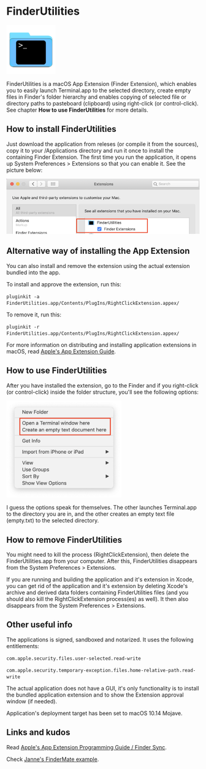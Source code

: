# FinderUtilities

![FinderUtilities logo image](https://github.com/suolapeikko/suolapeikko.github.io/blob/master/images/finderutilities_logo.png)

FinderUtilities is a macOS App Extension (Finder Extension), which enables you to easily launch Terminal.app to the selected directory, create empty files in Finder's folder hierarchy and enables copying of selected file or directory paths to pasteboard (clipboard) using right-click (or control-click). See chapter **How to use FinderUtilities** for more details.

## How to install FinderUtilities
Just download the application from releses (or compile it from the sources), copy it to your /Applications directory and run it once to install the containing Finder Extension. The first time you run the application, it opens up System Preferences > Extensions so that you can enable it. See the picture below:

<img src="https://github.com/suolapeikko/suolapeikko.github.io/blob/master/images/finderutilities_sysprefextensions.png" width="600">

## Alternative way of installing the App Extension
You can also install and remove the extension using the actual extension bundled into the app.

To install and approve the extension, run this:

`pluginkit -a FinderUtilities.app/Contents/PlugIns/RightClickExtension.appex/`

To remove it, run this:

`pluginkit -r FinderUtilities.app/Contents/PlugIns/RightClickExtension.appex/`

For more information on distributing and installing application extensions in macOS, read [Apple's App Extension Guide](https://developer.apple.com/library/archive/documentation/General/Conceptual/ExtensibilityPG/ExtensionCreation.html#//apple_ref/doc/uid/TP40014214-CH5-SW1).

## How to use FinderUtilities
After you have installed the extension, go to the Finder and if you right-click (or control-click) inside the folder structure, you'll see the following options:

<img src="https://github.com/suolapeikko/suolapeikko.github.io/blob/master/images/finderutilities_rightclick.png" width="300">

I guess the options speak for themselves. The other launches Terminal.app to the directory you are in, and the other creates an empty text file (empty.txt) to the selected directory.

## How to remove FinderUtilities
You might need to kill the process (RightClickExtension), then delete the FinderUtilities.app from your computer. After this, FinderUtilities disappears from the System Preferences > Extensions.

If you are running and building the application and it's extension in Xcode, you can get rid of the application and it's extension by deleting Xcode's archive and derived data folders containing FinderUtilities files (and you should also kill the RightClickExtension process(es) as well). It then also disappears from the System Preferences > Extensions.

## Other useful info
The applications is signed, sandboxed and notarized. It uses the following entitlements:

`com.apple.security.files.user-selected.read-write`

`com.apple.security.temporary-exception.files.home-relative-path.read-write`

The actual application does not have a GUI, it's only functionality is to install the bundled application extension and to show the Extension approval window (if needed).

Application's deployment target has been set to macOS 10.14 Mojave.

## Links and kudos
Read [Apple's App Extension Programming Guide / Finder Sync](https://developer.apple.com/library/archive/documentation/General/Conceptual/ExtensibilityPG/Finder.html).

Check [Janne's FinderMate example](https://github.com/jlehikoinen/FinderMate).

